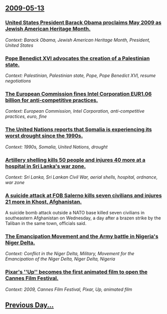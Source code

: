 ## [2009-05-13](/news/2009/05/13/index.md)

### [ United States President Barack Obama proclaims May 2009 as Jewish American Heritage Month. ](/news/2009/05/13/united-states-president-barack-obama-proclaims-may-2009-as-jewish-american-heritage-month.md)
_Context: Barack Obama, Jewish American Heritage Month, President, United States_

### [ Pope Benedict XVI advocates the creation of a Palestinian state. ](/news/2009/05/13/pope-benedict-xvi-advocates-the-creation-of-a-palestinian-state.md)
_Context: Palestinian, Palestinian state, Pope, Pope Benedict XVI, resume negotiations_

### [ The European Commission fines Intel Corporation EUR1.06 billion for anti-competitive practices. ](/news/2009/05/13/the-european-commission-fines-intel-corporation-a-1-06-billion-for-anti-competitive-practices.md)
_Context: European Commission, Intel Corporation, anti-competitive practices, euro, fine_

### [ The United Nations reports that Somalia is experiencing its worst drought since the 1990s. ](/news/2009/05/13/the-united-nations-reports-that-somalia-is-experiencing-its-worst-drought-since-the-1990s.md)
_Context: 1990s, Somalia, United Nations, drought_

### [ Artillery shelling kills 50 people and injures 40 more at a hospital in Sri Lanka's war zone. ](/news/2009/05/13/artillery-shelling-kills-50-people-and-injures-40-more-at-a-hospital-in-sri-lanka-s-war-zone.md)
_Context: Sri Lanka, Sri Lankan Civil War, aerial shells, hospital, ordnance, war zone_

### [ A suicide attack at FOB Salerno kills seven civilians and injures 21 more in Khost, Afghanistan. ](/news/2009/05/13/a-suicide-attack-at-fob-salerno-kills-seven-civilians-and-injures-21-more-in-khost-afghanistan.md)
A suicide bomb attack outside a NATO base killed seven civilians in southeastern Afghanistan on Wednesday, a day after a brazen strike by the Taliban in the same town, officials said.

### [ The Emancipation Movement and the Army battle in Nigeria's Niger Delta. ](/news/2009/05/13/the-emancipation-movement-and-the-army-battle-in-nigeria-s-niger-delta.md)
_Context: Conflict in the Niger Delta, Military, Movement for the Emancipation of the Niger Delta, Niger Delta, Nigeria_

### [ Pixar's ''Up'' becomes the first animated film to open the Cannes Film Festival. ](/news/2009/05/13/pixar-s-up-becomes-the-first-animated-film-to-open-the-cannes-film-festival.md)
_Context: 2009, Cannes Film Festival, Pixar, Up, animated film_

## [Previous Day...](/news/2009/05/12/index.md)

